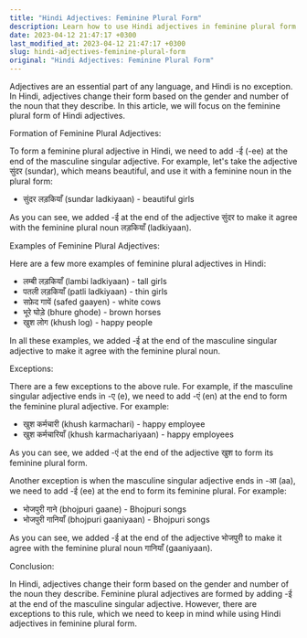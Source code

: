 ```yaml
---
title: "Hindi Adjectives: Feminine Plural Form"
description: Learn how to use Hindi adjectives in feminine plural form with examples.
date: 2023-04-12 21:47:17 +0300
last_modified_at: 2023-04-12 21:47:17 +0300
slug: hindi-adjectives-feminine-plural-form
original: "Hindi Adjectives: Feminine Plural Form"
---
```

Adjectives are an essential part of any language, and Hindi is no exception. In Hindi, adjectives change their form based on the gender and number of the noun that they describe. In this article, we will focus on the feminine plural form of Hindi adjectives.

Formation of Feminine Plural Adjectives:

To form a feminine plural adjective in Hindi, we need to add -ई (-ee) at the end of the masculine singular adjective. For example, let's take the adjective सुंदर (sundar), which means beautiful, and use it with a feminine noun in the plural form:

- सुंदर लड़कियाँ (sundar ladkiyaan) - beautiful girls

As you can see, we added -ई at the end of the adjective सुंदर to make it agree with the feminine plural noun लड़कियाँ (ladkiyaan).

Examples of Feminine Plural Adjectives:

Here are a few more examples of feminine plural adjectives in Hindi:

- लम्बी लड़कियाँ (lambi ladkiyaan) - tall girls
- पतली लड़कियाँ (patli ladkiyaan) - thin girls
- सफ़ेद गायें (safed gaayen) - white cows
- भूरे घोड़े (bhure ghode) - brown horses
- खुश लोग (khush log) - happy people

In all these examples, we added -ई at the end of the masculine singular adjective to make it agree with the feminine plural noun.

Exceptions:

There are a few exceptions to the above rule. For example, if the masculine singular adjective ends in -ए (e), we need to add -एं (en) at the end to form the feminine plural adjective. For example:

- खुश कर्मचारी (khush karmachari) - happy employee
- खुश कर्मचारियाँ (khush karmachariyaan) - happy employees

As you can see, we added -एं at the end of the adjective खुश to form its feminine plural form.

Another exception is when the masculine singular adjective ends in -आ (aa), we need to add -ई (ee) at the end to form its feminine plural. For example:

- भोजपुरी गाने (bhojpuri gaane) - Bhojpuri songs
- भोजपुरी गानियाँ (bhojpuri gaaniyaan) - Bhojpuri songs

As you can see, we added -ई at the end of the adjective भोजपुरी to make it agree with the feminine plural noun गानियाँ (gaaniyaan).

Conclusion:

In Hindi, adjectives change their form based on the gender and number of the noun they describe. Feminine plural adjectives are formed by adding -ई at the end of the masculine singular adjective. However, there are exceptions to this rule, which we need to keep in mind while using Hindi adjectives in feminine plural form.